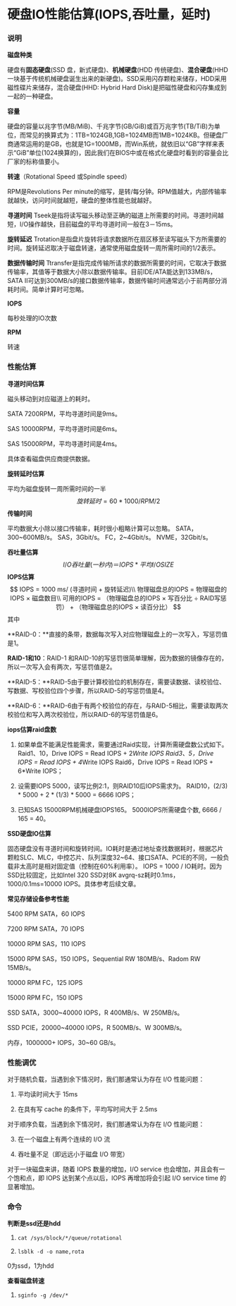 # 硬盘IO性能估算(IOPS,吞吐量，延时)

### 说明

**磁盘种类**

硬盘有**固态硬盘**(SSD 盘，新式硬盘)、**机械硬盘**(HDD 传统硬盘)、**混合硬盘**(HHD 一块基于传统机械硬盘诞生出来的新硬盘)。SSD采用闪存颗粒来储存，HDD采用磁性碟片来储存，混合硬盘(HHD: Hybrid Hard Disk)是把磁性硬盘和闪存集成到一起的一种硬盘。

**容量**

硬盘的容量以兆字节(MB/MiB)、千兆字节(GB/GiB)或百万兆字节(TB/TiB)为单位，而常见的换算式为：1TB=1024GB,1GB=1024MB而1MB=1024KB。但硬盘厂商通常运用的是GB，也就是1G=1000MB，而Win系统，就依旧以“GB”字样来表示“GiB”单位(1024换算的)，因此我们在BIOS中或在格式化硬盘时看到的容量会比厂家的标称值要小。

**转速**（Rotational Speed 或Spindle speed）

RPM是Revolutions Per minute的缩写，是转/每分钟。RPM值越大，内部传输率就越快，访问时间就越短，硬盘的整体性能也就越好。

**寻道时间** Tseek是指将读写磁头移动至正确的磁道上所需要的时间。寻道时间越短，I/O操作越快，目前磁盘的平均寻道时间一般在3－15ms。

**旋转延迟** Trotation是指盘片旋转将请求数据所在扇区移至读写磁头下方所需要的时间。旋转延迟取决于磁盘转速，通常使用磁盘旋转一周所需时间的1/2表示。

**数据传输时间** Ttransfer是指完成传输所请求的数据所需要的时间，它取决于数据传输率，其值等于数据大小除以数据传输率。目前IDE/ATA能达到133MB/s，SATA II可达到300MB/s的接口数据传输率，数据传输时间通常远小于前两部分消耗时间。简单计算时可忽略。

**IOPS**

每秒处理的IO次数

**RPM**

转速

### 性能估算

**寻道时间估算**

磁头移动到对应磁道上的耗时。

 SATA 7200RPM，平均寻道时间是9ms。

 SAS 10000RPM，平均寻道时间是6ms。 

SAS 15000RPM，平均寻道时间是4ms。

具体查看磁盘供应商提供数据。

**旋转延时估算**

平均为磁盘旋转一周所需时间的一半
$$
旋转延时=60*1000/RPM/2
$$
**传输时间**

 平均数据大小除以接口传输率，耗时很小粗略计算可以忽略。 SATA，300~600MB/s。 SAS，3Gbit/s。 FC，2~4Gbit/s。 NVME，32Gbit/s。

**吞吐量估算**
$$
I/O 吞吐量(一秒内)＝ IOPS* 平均 I/O SIZE
$$
**IOPS估算**
$$
IOPS = 1000 ms/ (寻道时间 + 旋转延迟)\\
物理磁盘总的IOPS = 物理磁盘的IOPS × 磁盘数目\\
可用的IOPS = （物理磁盘总的IOPS × 写百分比 ÷ RAID写惩罚） + （物理磁盘总的IOPS × 读百分比）
$$
其中

**RAID-0：**直接的条带，数据每次写入对应物理磁盘上的一次写入，写惩罚值是1。

**RAID-1和10**：RAID-1 和RAID-10的写惩罚很简单理解，因为数据的镜像存在的，所以一次写入会有两次，写惩罚值是2。

**RAID-5：**RAID-5由于要计算校验位的机制存在，需要读数据、读校验位、写数据、写校验位四个步骤，所以RAID-5的写惩罚值是4。

**RAID-6：**RAID-6由于有两个校验位的存在，与RAID-5相比，需要读取两次校验位和写入两次校验位，所以RAID-6的写惩罚值是6。

**iops估算raid盘数**

1. 如果单盘不能满足性能需求，需要通过Raid实现，计算所需硬盘数公式如下。 Raid1、10，Drive IOPS = Read IOPS + 2*Write IOPS Raid3、5，Drive IOPS = Read IOPS + 4*Write IOPS Raid6，Drive IOPS = Read IOPS + 6*Write IOPS；

2. 设需要IOPS 5000，读写比例2:1，则RAID10后IOPS需求为。 RAID10，(2/3) * 5000 + 2 * (1/3) * 5000 = 6666 IOPS；

3. 已知SAS 15000RPM机械硬盘IOPS165。 5000IOPS所需硬盘个数, 6666 / 165 = 40。

**SSD硬盘IO估算**

固态硬盘没有寻道时间和旋转时间。IO耗时是通过地址查找数据耗时，根据芯片颗粒SLC、MLC，中控芯片、队列深度32~64、接口SATA、PCIE的不同，一般负载非太高时是相对固定值（控制在60%利用率）。 IOPS = 1000 / IO耗时。因为SSD比较固定，比如Intel 320 SSD对8K avgrq-sz耗时0.1ms，1000/0.1ms=10000 IOPS。具体参考后续文章。

**常见存储设备参考性能**

5400 RPM SATA，60 IOPS 

7200 RPM SATA，70 IOPS 

10000 RPM SAS，110 IOPS 

15000 RPM SAS，150 IOPS，Sequential RW 180MB/s、Radom RW 15MB/s。 

10000 RPM FC，125 IOPS 

15000 RPM FC，150 IOPS

 SSD SATA，3000~40000 IOPS，R 400MB/s、W 250MB/s。 

SSD PCIE，20000~40000 IOPS，R 500MB/s、W 300MB/s。 

内存，1000000+ IOPS，30~60 GB/s。

###  性能调优

对于随机负载，当遇到余下情况时，我们那通常认为存在 I/O 性能问题：

1. 平均读时间大于 15ms

2. 在具有写 cache 的条件下，平均写时间大于 2.5ms

对于顺序负载，当遇到余下情况时，我们那通常认为存在 I/O 性能问题：

3. 在一个磁盘上有两个连续的 I/O 流

4. 吞吐量不足（即远远小于磁盘 I/O 带宽）

对于一块磁盘来讲，随着 IOPS 数量的增加，I/O service 也会增加，并且会有一个饱和点，即 IOPS 达到某个点以后，IOPS 再增加将会引起 I/O service time 的显著增加。

### 命令

**判断是ssd还是hdd**

1. ```shell
   cat /sys/block/*/queue/rotational
   ```

2. ```shell
   lsblk -d -o name,rota
   ```

0为ssd，1为hdd

**查看磁盘转速**

1. ```
   sginfo -g /dev/*
   ```